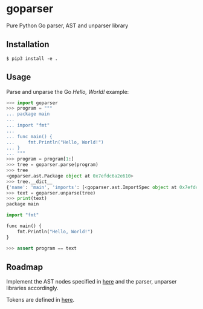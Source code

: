 # goparser

Pure Python Go parser, AST and unparser library

## Installation

```shell
$ pip3 install -e .
```

## Usage

Parse and unparse the Go *Hello, World!* example:

```python
>>> import goparser
>>> program = """
... package main
... 
... import "fmt"
... 
... func main() {
...     fmt.Println("Hello, World!")
... }
... """
>>> program = program[1:]
>>> tree = goparser.parse(program)
>>> tree
<goparser.ast.Package object at 0x7efdc6a2e610>
>>> tree.__dict__
{'name': 'main', 'imports': [<goparser.ast.ImportSpec object at 0x7efdc6a2e670>], 'decls': [<goparser.ast.FuncDecl object at 0x7efdc6a2e760>]}
>>> text = goparser.unparse(tree)
>>> print(text)
package main

import "fmt"

func main() {
    fmt.Println("Hello, World!")
}

>>> assert program == text
```

## Roadmap

Implement the AST nodes specified in [here](https://golang.org/pkg/go/ast/) and the parser, unparser libraries accordingly.

Tokens are defined in [here](https://golang.org/pkg/go/token/#Token).
